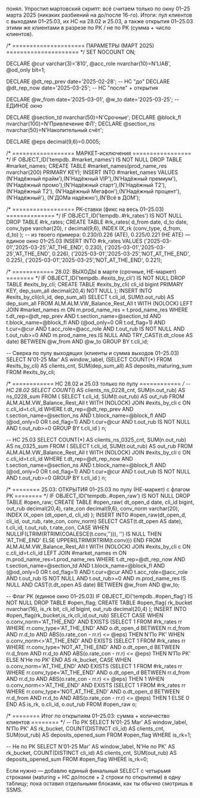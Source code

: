 понял. Упростил мартовский скрипт: всё считаем только по окну 01–25 марта 2025 (никаких разбиений на до/после 16-го).
Итоги: пул клиентов с выходами 01–25.03, их НС на 28.02 и 25.03, а также открытия 01–25.03 этими же клиентами в разрезе по РК / не по РК (сумма + число клиентов).

/* ===================== ПАРАМЕТРЫ (МАРТ 2025) ===================== */
SET NOCOUNT ON;

DECLARE @cur varchar(3)='810', @acc_role nvarchar(10)=N'LIAB', @od_only bit=1;

DECLARE @dt_rep_prev date='2025-02-28';  -- НС "до"
DECLARE @dt_rep_now  date='2025-03-25';  -- НС "после" + открытия

DECLARE @w_from date='2025-03-01', @w_to date='2025-03-25';  -- ЕДИНОЕ окно

DECLARE @section_td nvarchar(50)=N'Срочные';
DECLARE @block_fl   nvarchar(100)=N'Привлечение ФЛ';
DECLARE @section_ns nvarchar(50)=N'Накопительный счёт';

DECLARE @eps decimal(9,6)=0.0005;

/* ================== МАРКЕТ-исключения ================= */
IF OBJECT_ID('tempdb..#market_names') IS NOT NULL DROP TABLE #market_names;
CREATE TABLE #market_names(prod_name_res nvarchar(200) PRIMARY KEY);
INSERT INTO #market_names VALUES
 (N'Надёжный прайм'),(N'Надёжный VIP'),(N'Надёжный премиум'),
 (N'Надёжный промо'),(N'Надёжный старт'),(N'Надёжный Т2'),(N'Надёжный T2'),
 (N'Надёжный Мегафон'),(N'Надёжный процент'),(N'Надёжный'),
 (N'ДОМа надёжно'),(N'Всё в ДОМ');

/* ================== РК-ставки (фикс на весь 01–25.03) ============== */
IF OBJECT_ID('tempdb..#rk_rates') IS NOT NULL DROP TABLE #rk_rates;
CREATE TABLE #rk_rates(
  d_from date, d_to date, conv_type varchar(20), r decimal(9,6),
  INDEX IX_rk (conv_type, d_from, d_to)
);
-- из твоего примера: 0.230/0.226 (АТЕ), 0.225/0.221 (НЕ АТЕ) — единое окно 01–25.03
INSERT INTO #rk_rates VALUES
('2025-03-01','2025-03-25','AT_THE_END',     0.230),
('2025-03-01','2025-03-25','AT_THE_END',     0.226),
('2025-03-01','2025-03-25','NOT_AT_THE_END', 0.225),
('2025-03-01','2025-03-25','NOT_AT_THE_END', 0.221);

/* ============ 28.02: ВЫХОДЫ в марте (срочные, НЕ-маркет) ======== */
IF OBJECT_ID('tempdb..#exits_by_cli') IS NOT NULL DROP TABLE #exits_by_cli;
CREATE TABLE #exits_by_cli(
  cli_id bigint PRIMARY KEY,
  dep_sum_all decimal(20,4) NOT NULL
);
INSERT INTO #exits_by_cli(cli_id, dep_sum_all)
SELECT
  t.cli_id,
  SUM(t.out_rub) AS dep_sum_all
FROM ALM.ALM.VW_Balance_Rest_All t WITH (NOLOCK)
LEFT JOIN #market_names m ON m.prod_name_res = t.prod_name_res
WHERE
  t.dt_rep=@dt_rep_prev AND t.section_name=@section_td AND t.block_name=@block_fl
  AND (@od_only=0 OR t.od_flag=1) AND t.cur=@cur AND t.acc_role=@acc_role
  AND t.out_rub IS NOT NULL AND t.out_rub>=0 AND m.prod_name_res IS NULL
  AND TRY_CAST(t.dt_close AS date) BETWEEN @w_from AND @w_to
GROUP BY t.cli_id;

-- Сверка по пулу выходящих (клиенты и сумма выходов 01–25.03)
SELECT
  N'01-25 Mar' AS window_label,
  (SELECT COUNT(*) FROM #exits_by_cli) AS clients_cnt,
  SUM(dep_sum_all) AS deposits_maturing_sum
FROM #exits_by_cli;

/* ============ НС 28.02 и 25.03 только по пулу ============ */
-- НС 28.02
SELECT
  COUNT(*) AS clients_ns_0228_cnt,
  SUM(n.out_rub) AS ns_0228_sum
FROM (
  SELECT t.cli_id, SUM(t.out_rub) AS out_rub
  FROM ALM.ALM.VW_Balance_Rest_All t WITH (NOLOCK)
  JOIN #exits_by_cli c ON c.cli_id=t.cli_id
  WHERE t.dt_rep=@dt_rep_prev AND t.section_name=@section_ns AND t.block_name=@block_fl
    AND (@od_only=0 OR t.od_flag=1) AND t.cur=@cur
    AND t.out_rub IS NOT NULL AND t.out_rub>=0
  GROUP BY t.cli_id
) n;

-- НС 25.03
SELECT
  COUNT(*) AS clients_ns_0325_cnt,
  SUM(n.out_rub) AS ns_0325_sum
FROM (
  SELECT t.cli_id, SUM(t.out_rub) AS out_rub
  FROM ALM.ALM.VW_Balance_Rest_All t WITH (NOLOCK)
  JOIN #exits_by_cli c ON c.cli_id=t.cli_id
  WHERE t.dt_rep=@dt_rep_now AND t.section_name=@section_ns AND t.block_name=@block_fl
    AND (@od_only=0 OR t.od_flag=1) AND t.cur=@cur
    AND t.out_rub IS NOT NULL AND t.out_rub>=0
  GROUP BY t.cli_id
) n;

/* ======== 25.03: ОТКРЫТИЯ 01–25.03 по пулу (НЕ-маркет) с флагом РК ======== */
IF OBJECT_ID('tempdb..#open_raw') IS NOT NULL DROP TABLE #open_raw;
CREATE TABLE #open_raw(
  dt_open_d date, cli_id bigint, out_rub decimal(20,4), rate_con decimal(9,6), conv_norm varchar(20),
  INDEX IX_open (dt_open_d, cli_id)
);
INSERT INTO #open_raw(dt_open_d, cli_id, out_rub, rate_con, conv_norm)
SELECT
  CAST(t.dt_open AS date),
  t.cli_id,
  t.out_rub,
  t.rate_con,
  CASE
    WHEN NULLIF(LTRIM(RTRIM(COALESCE(t.conv,''))), '') IS NULL THEN 'AT_THE_END'
    ELSE UPPER(LTRIM(RTRIM(t.conv)))
  END
FROM ALM.ALM.VW_Balance_Rest_All t WITH (NOLOCK)
JOIN #exits_by_cli c ON c.cli_id=t.cli_id
LEFT JOIN #market_names m ON m.prod_name_res=t.prod_name_res
WHERE
  t.dt_rep=@dt_rep_now AND t.section_name=@section_td AND t.block_name=@block_fl
  AND (@od_only=0 OR t.od_flag=1) AND t.cur=@cur AND t.acc_role=@acc_role
  AND t.out_rub IS NOT NULL AND t.out_rub>=0
  AND m.prod_name_res IS NULL
  AND CAST(t.dt_open AS date) BETWEEN @w_from AND @w_to;

-- Флаг РК (единое окно 01–25.03)
IF OBJECT_ID('tempdb..#open_flag') IS NOT NULL DROP TABLE #open_flag;
CREATE TABLE #open_flag(
  rk_bucket nvarchar(16), is_rk bit, cli_id bigint, out_rub decimal(20,4)
);
INSERT INTO #open_flag(rk_bucket,is_rk,cli_id,out_rub)
SELECT
  CASE
    WHEN o.conv_norm='AT_THE_END'
         AND EXISTS (SELECT 1 FROM #rk_rates rr WHERE rr.conv_type='AT_THE_END'
                     AND o.dt_open_d BETWEEN rr.d_from AND rr.d_to
                     AND ABS(o.rate_con - rr.r) <= @eps) THEN N'По РК'
    WHEN o.conv_norm<>'AT_THE_END'
         AND EXISTS (SELECT 1 FROM #rk_rates rr WHERE rr.conv_type='NOT_AT_THE_END'
                     AND o.dt_open_d BETWEEN rr.d_from AND rr.d_to
                     AND ABS(o.rate_con - rr.r) <= @eps) THEN N'По РК'
    ELSE N'Не по РК'
  END AS rk_bucket,
  CASE
    WHEN o.conv_norm='AT_THE_END'
         AND EXISTS (SELECT 1 FROM #rk_rates rr WHERE rr.conv_type='AT_THE_END'
                     AND o.dt_open_d BETWEEN rr.d_from AND rr.d_to
                     AND ABS(o.rate_con - rr.r) <= @eps) THEN 1
    WHEN o.conv_norm<>'AT_THE_END'
         AND EXISTS (SELECT 1 FROM #rk_rates rr WHERE rr.conv_type='NOT_AT_THE_END'
                     AND o.dt_open_d BETWEEN rr.d_from AND rr.d_to
                     AND ABS(o.rate_con - rr.r) <= @eps) THEN 1
    ELSE 0
  END AS is_rk,
  o.cli_id,
  o.out_rub
FROM #open_raw o;

/* ======== Итог по открытиям 01–25.03: сумма + количество клиентов ======== */
-- По РК
SELECT N'01-25 Mar' AS window_label, N'По РК' AS rk_bucket,
       COUNT(DISTINCT cli_id) AS clients_cnt, SUM(out_rub) AS deposits_opened_sum
FROM #open_flag WHERE is_rk=1;

-- Не по РК
SELECT N'01-25 Mar' AS window_label, N'Не по РК' AS rk_bucket,
       COUNT(DISTINCT cli_id) AS clients_cnt, SUM(out_rub) AS deposits_opened_sum
FROM #open_flag WHERE is_rk=0;

Если нужно — добавлю единый финальный SELECT с четырьмя строками (мaturing + НС до/после + 2 строки по открытиям) в одну таблицу; пока оставил отдельными блоками, как ты обычно смотришь в SSMS.
